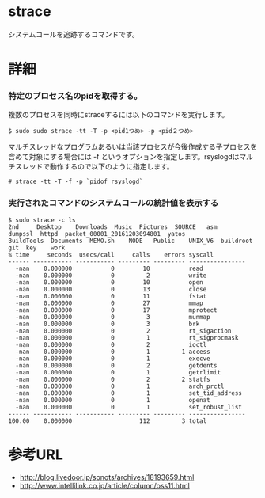 # strace
システムコールを追跡するコマンドです。


# 詳細

### 特定のプロセス名のpidを取得する。
複数のプロセスを同時にstraceするには以下のコマンドを実行します。
```
$ sudo sudo strace -tt -T -p <pid1つめ> -p <pid２つめ>
```

マルチスレッドなプログラムあるいは当該プロセスが今後作成する子プロセスを含めて対象にする場合には
-f というオプションを指定します。rsyslogdはマルチスレッドで動作するので以下のように指定します。
```
# strace -tt -T -f -p `pidof rsyslogd`
```

### 実行されたコマンドのシステムコールの統計値を表示する
```
$ sudo strace -c ls
2nd	    Desktop    Downloads  Music  Pictures  SOURCE   asm        dumpssl	httpd  packet_00001_20161203094801  yatos
BuildTools  Documents  MEMO.sh	  NODE	 Public    UNIX_V6  buildroot  git	key    work
% time     seconds  usecs/call     calls    errors syscall
------ ----------- ----------- --------- --------- ----------------
  -nan    0.000000           0        10           read
  -nan    0.000000           0         2           write
  -nan    0.000000           0        10           open
  -nan    0.000000           0        13           close
  -nan    0.000000           0        11           fstat
  -nan    0.000000           0        27           mmap
  -nan    0.000000           0        17           mprotect
  -nan    0.000000           0         3           munmap
  -nan    0.000000           0         3           brk
  -nan    0.000000           0         2           rt_sigaction
  -nan    0.000000           0         1           rt_sigprocmask
  -nan    0.000000           0         2           ioctl
  -nan    0.000000           0         1         1 access
  -nan    0.000000           0         1           execve
  -nan    0.000000           0         2           getdents
  -nan    0.000000           0         1           getrlimit
  -nan    0.000000           0         2         2 statfs
  -nan    0.000000           0         1           arch_prctl
  -nan    0.000000           0         1           set_tid_address
  -nan    0.000000           0         1           openat
  -nan    0.000000           0         1           set_robust_list
------ ----------- ----------- --------- --------- ----------------
100.00    0.000000                   112         3 total
```

# 参考URL
- http://blog.livedoor.jp/sonots/archives/18193659.html
- http://www.intellilink.co.jp/article/column/oss11.html
